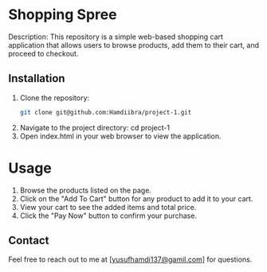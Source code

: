 # Shopping Spree
Description:
This repository is a simple web-based shopping cart application that allows users to browse products, add them to their cart, and proceed to checkout.

## Installation
1. Clone the repository:
   ```bash
   git clone git@github.com:Hamdiibra/project-1.git
2. Navigate to the project directory:
  cd project-1 
3. Open index.html in your web browser to view the application.

# Usage
1. Browse the products listed on the page.
2. Click on the "Add To Cart" button for any product to add it to your cart.
3. View your cart to see the added items and total price.
4. Click the "Pay Now" button to confirm your purchase.

## Contact
Feel free to reach out to me at [yusufhamdi137@gamil.com] for questions.
